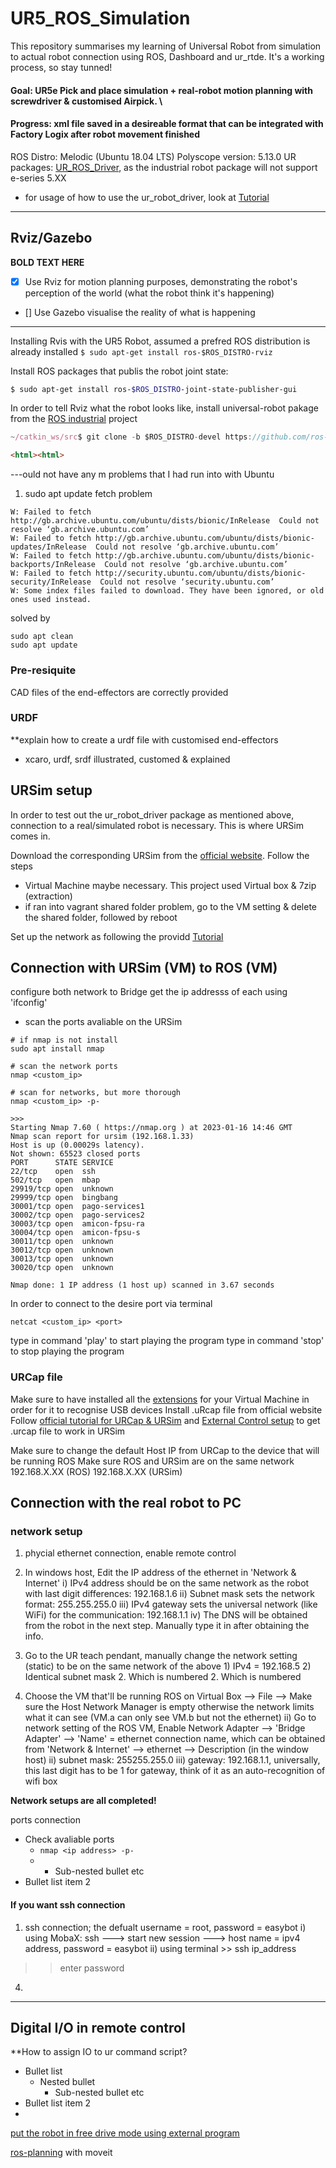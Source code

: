 # UR5_ROS_Simulation
This repository summarises my learning of Universal Robot from simulation to actual robot connection using ROS, Dashboard and ur_rtde. It's a working process, so stay tunned!

#### **Goal**: UR5e Pick and place simulation + real-robot motion planning with screwdriver & customised Airpick. \\
#### **Progress**: xml file saved in a desireable format that can be integrated with Factory Logix after robot movement finished

ROS Distro: Melodic (Ubuntu 18.04 LTS)
Polyscope version: 5.13.0
UR packages: [UR_ROS_Driver](https://github.com/UniversalRobots/Universal_Robots_ROS_Driver), as the industrial robot package will not support e-series 5.XX
- for usage of how to use the ur_robot_driver, look at [Tutorial](https://github.com/UniversalRobots/Universal_Robots_ROS_Driver/blob/master/ur_robot_driver/doc/usage_example.md)

---
## Rviz/Gazebo
**BOLD TEXT HERE**

- [x] Use Rviz for motion planning purposes, demonstrating the robot's perception of the world (what the robot think it's happening)
- [] Use Gazebo visualise the reality of what is happening

---
Installing Rvis with the UR5 Robot, assumed a prefred ROS distribution is already installed
`$ sudo apt-get install ros-$ROS_DISTRO-rviz`

Install ROS packages that publis the robot joint state:
``` sh
$ sudo apt-get install ros-$ROS_DISTRO-joint-state-publisher-gui
```
In order to tell Rviz what the robot looks like, install universal-robot pakage from the [ROS industrial](http://wiki.ros.org/universal_robot/Tutorials/Getting%20Started%20with%20a%20Universal%20Robot%20and%20ROS-Industrial) project
```js
~/catkin_ws/src$ git clone -b $ROS_DISTRO-devel https://github.com/ros-industrial/universal_robot.git
```

```html
<html><html>
```

---ould not have any m
problems that I had run into with Ubuntu

1. sudo apt update fetch problem
```
W: Failed to fetch http://gb.archive.ubuntu.com/ubuntu/dists/bionic/InRelease  Could not resolve ‘gb.archive.ubuntu.com’
W: Failed to fetch http://gb.archive.ubuntu.com/ubuntu/dists/bionic-updates/InRelease  Could not resolve ‘gb.archive.ubuntu.com’
W: Failed to fetch http://gb.archive.ubuntu.com/ubuntu/dists/bionic-backports/InRelease  Could not resolve ‘gb.archive.ubuntu.com’
W: Failed to fetch http://security.ubuntu.com/ubuntu/dists/bionic-security/InRelease  Could not resolve ‘security.ubuntu.com’
W: Some index files failed to download. They have been ignored, or old ones used instead.
```
solved by

```
sudo apt clean
sudo apt update
```


### Pre-resiquite
CAD files of the end-effectors are correctly provided

### URDF

**explain how to create a urdf file with customised end-effectors
- xcaro, urdf, srdf illustrated, customed & explained

## URSim setup
In order to test out the ur_robot_driver package as mentioned above, connection to a real/simulated robot is necessary. This is where URSim comes in.

Download the corresponding URSim from the [official website](https://www.universal-robots.com/download/software-e-series/simulator-non-linux/offline-simulator-e-series-ur-sim-for-non-linux-5120/). Follow the steps
- Virtual Machine maybe necessary. This project used Virtual box & 7zip (extraction)
- if ran into vagrant shared folder problem, go to the VM setting & delete the shared folder, followed by reboot

Set up the network as following the providd [Tutorial](https://github.com/UniversalRobots/Universal_Robots_ROS_Driver/blob/master/ur_robot_driver/doc/usage_example.md)

## Connection with URSim (VM) to ROS (VM)
configure both network to Bridge
get the ip addresss of each using 'ifconfig'

- scan the ports avaliable on the URSim
```
# if nmap is not install
sudo apt install nmap

# scan the network ports
nmap <custom_ip>

# scan for networks, but more thorough
nmap <custom_ip> -p-

>>>
Starting Nmap 7.60 ( https://nmap.org ) at 2023-01-16 14:46 GMT
Nmap scan report for ursim (192.168.1.33)
Host is up (0.00029s latency).
Not shown: 65523 closed ports
PORT      STATE SERVICE
22/tcp    open  ssh
502/tcp   open  mbap
29919/tcp open  unknown
29999/tcp open  bingbang
30001/tcp open  pago-services1
30002/tcp open  pago-services2
30003/tcp open  amicon-fpsu-ra
30004/tcp open  amicon-fpsu-s
30011/tcp open  unknown
30012/tcp open  unknown
30013/tcp open  unknown
30020/tcp open  unknown

Nmap done: 1 IP address (1 host up) scanned in 3.67 seconds
```

In order to connect to the desire port via terminal
```
netcat <custom_ip> <port>
```

type in command 'play' to start playing the program
type in command 'stop' to stop playing the program

### URCap file
Make sure to have installed all the [extensions](https://www.virtualbox.org/wiki/Download_Old_Builds_6_1) for your Virtual Machine in order for it to recognise USB devices
Install .uRcap file from official website
Follow [official tutorial for URCap & URSim](https://dof.robotiq.com/discussion/204/how-to-install-robotiq-s-urcaps-on-ursim) and [External Control setup](https://github.com/UniversalRobots/Universal_Robots_ROS_Driver/blob/master/ur_robot_driver/doc/install_urcap_e_series.md) to get .urcap file to work in URSim

Make sure to change the default Host IP from URCap to the device that will be running ROS
Make sure ROS and URSim are on the same network
192.168.X.XX (ROS)
192.168.X.XX (URSim)
## Connection with the real robot to PC
### network setup
  1) phycial ethernet connection, enable remote control
  2) In windows host, Edit the IP address of the ethernet in 'Network & Internet'
      i) IPv4 address should be on the same network as the robot with last digit differences: 192.168.1.6
      ii) Subnet mask sets the network format: 255.255.255.0
      iii) IPv4 gateway sets the universal network (like WiFi) for the communication: 192.168.1.1
      iv) The DNS will be obtained from the robot in the next step. Manually type it in after obtaining the info.
  2) Go to the UR teach pendant, manually change the network setting (static) to be on the same network of the above
    1) IPv4 = 192.168.5
    2) Identical subnet mask
              2. Which is numbered
          2. Which is numbered
          
          
  3) Choose the VM that'll be running ROS on Virtual Box --> File --> Make sure the Host Network Manager is empty otherwise the network limits what it can see (VM.a can only see VM.b but not the ethernet)
    ii) Go to network setting of the ROS VM, Enable Network Adapter  --> 'Bridge Adapter' --> 'Name' = ethernet connection name, which can be obtained from 'Network & Internet' --> ethernet --> Description (in the window host)
    ii) subnet mask: 255255.255.0
    iii) gateway: 192.168.1.1, universally, this last digit has to be 1 for gateway, think of it as an auto-recognition of wifi box
    
**Network setups are all completed!**
 
 ports connection
 
 * Check avaliable ports
    * ```nmap <ip address> -p-```
    * 
        * Sub-nested bullet etc
  * Bullet list item 2
 #### If you want ssh connection
1) ssh connection; the defualt username = root, password = easybot
  i) using MobaX: ssh ---> start new session ---> host name = ipv4 address, password = easybot
  ii) using terminal >> ssh ip_address
  >> enter password
4) 
---
## Digital I/O in remote control
**How to assign IO to ur command script?

* Bullet list
    * Nested bullet
        * Sub-nested bullet etc
* Bullet list item 2
* 
[put the robot in free drive mode using external program](https://forum.universal-robots.com/t/use-digital-input-mapped-to-freedrive-in-remote-mode/2944)


[ros-planning](https://github.com/ros-planning/moveit_tutorials/tree/melodic-devel) with moveit


